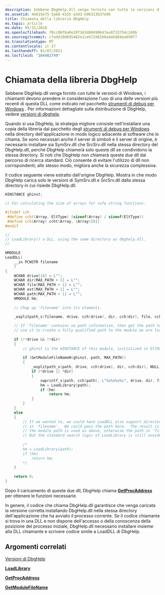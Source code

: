 ```yaml
---
description: Sebbene DbgHelp.dll venga fornito con tutte le versioni di Windows, i chiamanti devono prendere in considerazione l'uso di una delle versioni più recenti di questa DLL come indicato nel pacchetto strumenti di debug per Windows. Per informazioni dettagliate sulla distribuzione di DbgHelp, vedere versioni di DbgHelp.
ms.assetid: 4e615e75-5ab8-4155-a3d3-b96313b37e9b
title: Chiamata della libreria DbgHelp
ms.topic: article
ms.date: 05/31/2018
ms.openlocfilehash: 70cc06f6a0e28f163d80490647ee8f33754c249b
ms.sourcegitcommit: c7add10d695482e1ceb72d62b8a4ebd84ea050f7
ms.translationtype: MT
ms.contentlocale: it-IT
ms.lasthandoff: 01/07/2021
ms.locfileid: "104482749"
---
```

# <a name="calling-the-dbghelp-library"></a>Chiamata della libreria DbgHelp

Sebbene DbgHelp.dll venga fornito con tutte le versioni di Windows, i chiamanti devono prendere in considerazione l'uso di una delle versioni più recenti di questa DLL come indicato nel pacchetto [strumenti di debug per Windows](https://www.microsoft.com/?ref=go) . Per informazioni dettagliate sulla distribuzione di DbgHelp, vedere [versioni di dbghelp](dbghelp-versions.md).

Quando si usa DbgHelp, la strategia migliore consiste nell'installare una copia della libreria dal pacchetto degli [strumenti di debug per Windows](https://www.microsoft.com/?ref=go) nella directory dell'applicazione in modo logico adiacente al software che lo chiama. Se sono necessari anche il server di simboli e il server di origine, è necessario installare sia SymSrv.dll che SrcSrv.dll nella stessa directory del DbgHelp.dll, perché DbgHelp chiamerà solo queste dll se condividono la stessa directory. Si noti che DbgHelp non chiamerà queste due dll dal percorso di ricerca standard. Ciò consente di evitare l'utilizzo di dll non corrispondenti; allo stesso modo, migliora anche la sicurezza complessiva.

Il codice seguente viene estratto dall'origine DbgHelp. Mostra in che modo DbgHelp carica solo le versioni di SymSrv.dll e SrcSrv.dll dalla stessa directory in cui risiede DbgHelp.dll.


```C++
HINSTANCE ghinst;

// For calculating the size of arrays for safe string functions.

#ifndef cch
 #define ccht(Array, EltType) (sizeof(Array) / sizeof(EltType))
 #define cch(Array) ccht(Array, (Array)[0])
#endif

//
// LoadLibrary() a DLL, using the same directory as dbghelp.dll.
//

HMODULE 
LoadDLL(
    __in PCWSTR filename
    )
{
    WCHAR drive[10] = L"";
    WCHAR dir[MAX_PATH + 1] = L"";
    WCHAR file[MAX_PATH + 1] = L"";
    WCHAR ext[MAX_PATH + 1] = L"";
    WCHAR path[MAX_PATH + 1] = L"";
    HMODULE hm;
    
    // Chop up 'filename' into its elements.
    
    _wsplitpath_s(filename, drive, cch(drive), dir, cch(dir), file, cch(file), ext, cch(ext));

    // If 'filename' contains no path information, then get the path to our module and 
    // use it to create a fully qualified path to the module we are loading.  Then load it.
    
    if (!*drive && !*dir) 
    {
        // ghinst is the HINSTANCE of this module, initialized in DllMain or WinMain
         
        if (GetModuleFileNameW(ghinst, path, MAX_PATH)) 
        {
            _wsplitpath_s(path, drive, cch(drive), dir, cch(dir), NULL, 0, NULL, 0);
            if (*drive || *dir) 
            {
                swprintf_s(path, cch(path), L"%s%s%s%s", drive, dir, file, ext);
                hm = LoadLibrary(path);
                if (hm)
                    return hm;
            }
        }
    }
    else
    {
        // If we wanted to, we could have LoadDLL also support directories being specified
        // in 'filename'.  We could pass the path here.  The result is if no path is specified,
        // the module path is used as above, otherwise the path in 'filename' is specified.
        // But the standard search logic of LoadLibrary is still avoided.
        
        /*
        hm = LoadLibrary(path);
        if (hm)
            return hm;
        */
    }
    
    return 0;
}
```



Dopo il caricamento di queste due dll, DbgHelp chiama [**GetProcAddress**](/windows/desktop/api/libloaderapi/nf-libloaderapi-getprocaddress) per ottenere le funzioni necessarie.

In genere, il codice che chiama DbgHelp.dll garantisce che venga caricata la versione corretta installando DbgHelp.dll nella stessa directory dell'applicazione che ha avviato il processo corrente. Se il codice chiamante si trova in una DLL e non dispone dell'accesso o della conoscenza della posizione del processo iniziale, DbgHelp.dll necessario installare insieme alla DLL chiamante e scrivere codice simile a LoadDLL di DbgHelp.

## <a name="related-topics"></a>Argomenti correlati

<dl> <dt>

[Versioni di DbgHelp](dbghelp-versions.md)
</dt> <dt>

[**LoadLibrary**](/windows/desktop/api/libloaderapi/nf-libloaderapi-loadlibrarya)
</dt> <dt>

[**GetProcAddress**](/windows/desktop/api/libloaderapi/nf-libloaderapi-getprocaddress)
</dt> <dt>

[**GetModuleFileName**](/windows/desktop/api/libloaderapi/nf-libloaderapi-getmodulefilenamea)
</dt> </dl>

 

 
